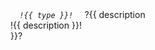 <tr><td height="50" align="left" valign="middle" nowrap><em><code>  !{{ type }}!  </code></em></td></tr>
?{{ description
  <tr><td align="left" valign="middle"><br>!{{ description }}!<br></td></tr>
}}?
